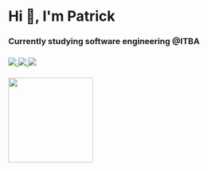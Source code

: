 <h1>Hi 👋, I'm Patrick</h1>
<h3>Currently studying software engineering @ITBA<h3>
<div >
    <a href="https://www.linkedin.com/in/patrickmdey/">
        <img src="https://img.shields.io/badge/-patrickmdey-blue?style=flat-square&logo=Linkedin&logoColor=white&link=https://www.linkedin.com/in/patrickmdey/"/>
    </a>
    <a href="https://github.com/patrickmdey">
        <img src="https://img.shields.io/badge/-patrickmdey-black?style=flat-square&logo=Github&logoColor=white"/>
    </a>
    <a href="mailto: patrickmdey@hotmail.com">
        <img src="https://img.shields.io/badge/-patrickmdey@hotmail.com-blue?style=flat-square&logo=Microsoft&logoColor=white"/>
    </a>
</div>
<br>
<!-- <p>
    <img src="https://github-readme-stats.vercel.app/api?username=patrickmdey" alt="My github stats"/>
</p> -->
<img align="center" height="170" src="https://github-readme-stats-sigma-five.vercel.app/api/top-langs/?username=patrickmdey&layout=compact&langs_count=8&theme=dracula"/>

<!-- <img align="center" height="170" src="https://github-readme-stats-sigma-five.vercel.app/api/top-langs/?username=patrickmdey&layout=compact&langs_count=16"/> -->
